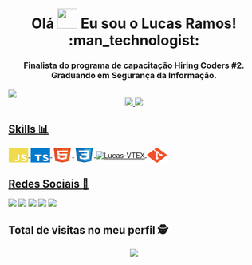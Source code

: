 <h1 align="center">Olá <img src="https://user-images.githubusercontent.com/86375264/137803002-a3e86dfe-65ec-449c-bd70-5315a11f47fb.gif" width="40" height="40" />
 Eu sou o Lucas Ramos! :man_technologist: </h1>
<h3 align="center">Finalista do programa de capacitação Hiring Coders #2. Graduando em Segurança da Informação.</h3>
<img align="center" src="https://user-images.githubusercontent.com/86375264/137806043-bbe3914e-0740-463e-9f4d-4398e213b8d6.jpg"/>

    
<div align="center">
  <a href="https://github.com/Lucaas-Ramos">
  <img src="https://github-readme-stats.vercel.app/api?username=Lucaas-Ramos&show_icons=true&theme=algolia&include_all_commits=true&count_private=true"/>
  <img height="196" src="https://github-readme-stats.vercel.app/api/top-langs/?username=Lucaas-Ramos&layout=compact&langs_count=7&theme=algolia"/>
</div>

 
 
## Skills :bar_chart:
  
  <img align="center" alt="Lucas-Js" height="30" width="40" src="https://raw.githubusercontent.com/devicons/devicon/master/icons/javascript/javascript-plain.svg">
  <img align="center" alt="Lucas-Ts" height="30" width="40" src="https://raw.githubusercontent.com/devicons/devicon/master/icons/typescript/typescript-plain.svg">
  <img align="center" alt="Rafa-HTML" height="30" width="40" src="https://raw.githubusercontent.com/devicons/devicon/master/icons/html5/html5-original.svg">
  <img align="center" alt="Lucas-CSS" height="30" width="40" src="https://raw.githubusercontent.com/devicons/devicon/master/icons/css3/css3-original.svg">
  <img align="center" alt="Lucas-VTEX" height="30" width="40" src="https://avatars.githubusercontent.com/in/18749?v=4">
  <img align="center" alt="Lucas-GIT" height="30" width="40" src="https://raw.githubusercontent.com/devicons/devicon/9f4f5cdb393299a81125eb5127929ea7bfe42889/icons/git/git-plain.svg">
 
 

 ## Redes Sociais :calling:
      
<div>
  <a href="mailto:lucas-arf@hotmail.com" target="_blank"><img src=" https://img.shields.io/badge/Microsoft_Outlook-0078D4?style=for-the-badge&logo=microsoft-outlook&logoColor=white" target="_blank"></a>
 <a href="https://www.facebook.com/luccas.alan" target="_blank"><img src="https://img.shields.io/badge/Facebook-1877F2?style=for-the-badge&logo=facebook&logoColor=white" target="_blank"></a>
  <a href="https://www.linkedin.com/in/lucas-ramos-gmp" target="_blank"><img src="https://img.shields.io/badge/-LinkedIn-%230077B5?style=for-the-badge&logo=linkedin&logoColor=white" target="_blank"></a> 
 <a href="https://instagram.com/hahlucas" target="_blank"><img src="https://img.shields.io/badge/-Instagram-%23E4405F?style=for-the-badge&logo=instagram&logoColor=white" target="_blank"></a>
  <a href="https://steamcommunity.com/id/lukeharpper/" target="_blank"><img src="https://img.shields.io/badge/Steam-000000?style=for-the-badge&logo=steam&logoColor=white" target="_blank"></a>
 
 
</div>
 
  ## Total de visitas no meu perfil :detective: <br>
 <p align="center"> 
   <img alingn="center" src="https://profile-counter.glitch.me/Lucaas-Ramos/count.svg" />
 </p>

</p>
